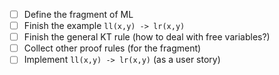 - [ ] Define the fragment of ML
- [ ] Finish the example `ll(x,y) -> lr(x,y)`
- [ ] Finish the general KT rule (how to deal with free variables?)
- [ ] Collect other proof rules (for the fragment)
- [ ] Implement `ll(x,y) -> lr(x,y)` (as a user story)
